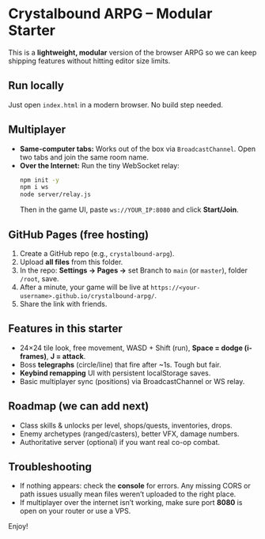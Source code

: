 # Crystalbound ARPG – Modular Starter

This is a **lightweight, modular** version of the browser ARPG so we can keep shipping features without hitting editor size limits.

## Run locally
Just open `index.html` in a modern browser. No build step needed.

## Multiplayer
- **Same-computer tabs:** Works out of the box via `BroadcastChannel`. Open two tabs and join the same room name.
- **Over the Internet:** Run the tiny WebSocket relay:
  ```bash
  npm init -y
  npm i ws
  node server/relay.js
  ```
  Then in the game UI, paste `ws://YOUR_IP:8080` and click **Start/Join**.

## GitHub Pages (free hosting)
1. Create a GitHub repo (e.g., `crystalbound-arpg`).
2. Upload **all files** from this folder.
3. In the repo: **Settings → Pages →** set Branch to `main` (or `master`), folder `/root`, save.
4. After a minute, your game will be live at `https://<your-username>.github.io/crystalbound-arpg/`.
5. Share the link with friends.

## Features in this starter
- 24×24 tile look, free movement, WASD + Shift (run), **Space = dodge (i-frames)**, **J = attack**.
- Boss **telegraphs** (circle/line) that fire after ~1s. Tough but fair.
- **Keybind remapping** UI with persistent localStorage saves.
- Basic multiplayer sync (positions) via BroadcastChannel or WS relay.

## Roadmap (we can add next)
- Class skills & unlocks per level, shops/quests, inventories, drops.
- Enemy archetypes (ranged/casters), better VFX, damage numbers.
- Authoritative server (optional) if you want real co-op combat.

## Troubleshooting
- If nothing appears: check the **console** for errors. Any missing CORS or path issues usually mean files weren’t uploaded to the right place.
- If multiplayer over the internet isn’t working, make sure port **8080** is open on your router or use a VPS. 

Enjoy!
